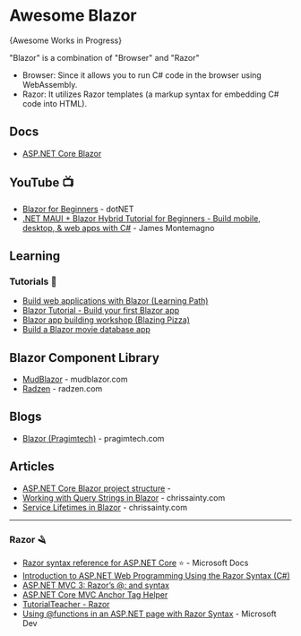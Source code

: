 # Awesome Blazor
{Awesome Works in Progress}

"Blazor" is a combination of "Browser" and "Razor" 
* Browser: Since it allows you to run C# code in the browser using WebAssembly.
* Razor: It utilizes Razor templates (a markup syntax for embedding C# code into HTML).


## Docs
* [ASP.NET Core Blazor](https://learn.microsoft.com/en-us/aspnet/core/blazor/)

## YouTube 📺
* [Blazor for Beginners](https://www.youtube.com/playlist?list=PLdo4fOcmZ0oUJCA3DCzKT79Oe3kdKEceX) - dotNET
* [.NET MAUI + Blazor Hybrid Tutorial for Beginners - Build mobile, desktop, & web apps with C#](https://www.youtube.com/watch?v=lqLfY9zNKNY) - James Montemagno

## Learning
### Tutorials 🧥
* [Build web applications with Blazor (Learning Path)](https://learn.microsoft.com/en-us/training/paths/build-web-apps-with-blazor/?WT.mc_id=dotnet-35129-website)
* [Blazor Tutorial - Build your first Blazor app](https://dotnet.microsoft.com/en-us/learn/aspnet/blazor-tutorial/intro)
* [Blazor app building workshop (Blazing Pizza)](aka.ms/blazorworkshop)
* [Build a Blazor movie database app](https://learn.microsoft.com/en-us/aspnet/core/blazor/tutorials/movie-database-app/?view=aspnetcore-9.0)

## Blazor Component Library 
* [MudBlazor](https://mudblazor.com/) - mudblazor.com
* [Radzen](https://blazor.radzen.com/) - radzen.com

## Blogs
* [Blazor (Pragimtech)](https://www.pragimtech.com/blog/blazor/) - pragimtech.com

## Articles
* [ASP.NET Core Blazor project structure](https://learn.microsoft.com/en-us/aspnet/core/blazor/project-structure?view=aspnetcore-8.0) - 
* [Working with Query Strings in Blazor](https://chrissainty.com/working-with-query-strings-in-blazor/) - chrissainty.com
* [Service Lifetimes in Blazor](https://chrissainty.com/service-lifetimes-in-blazor/) - chrissainty.com

-----

### Razor 🪒
* [Razor syntax reference for ASP.NET Core](https://learn.microsoft.com/en-us/aspnet/core/mvc/views/razor?view=aspnetcore-8.0) ⭐ - Microsoft Docs
* [Introduction to ASP.NET Web Programming Using the Razor Syntax (C#)](https://docs.microsoft.com/en-us/aspnet/web-pages/overview/getting-started/introducing-razor-syntax-c)
* [ASP.NET MVC 3: Razor’s @: and <text> syntax](https://weblogs.asp.net/scottgu/asp-net-mvc-3-razor-s-and-lt-text-gt-syntax)
* [ASP.NET Core MVC Anchor Tag Helper](https://www.davepaquette.com/archive/2015/06/01/mvc-6-anchor-tag-helper.aspx)
* [TutorialTeacher - Razor](http://www.tutorialsteacher.com/mvc/razor-syntax)
* [Using @functions in an ASP.NET page with Razor Syntax](https://blogs.msdn.microsoft.com/timlee/2010/07/30/using-functions-in-an-asp-net-page-with-razor-syntax/) - Microsoft Dev
